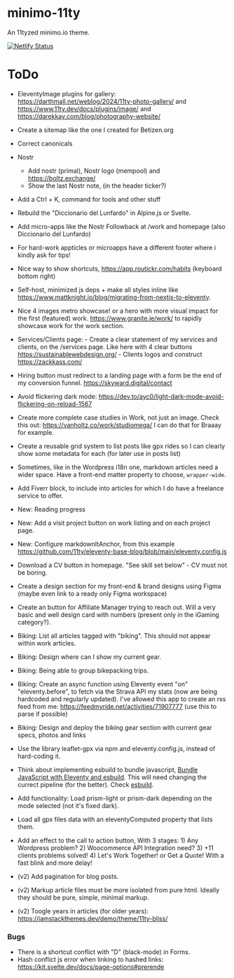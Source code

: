 # minimo-11ty

An 11tyzed minimo.io theme.

[![Netlify Status](https://api.netlify.com/api/v1/badges/f84a1fda-72ce-4e3f-bd8e-4edaa693026d/deploy-status)](https://app.netlify.com/sites/minimo-io/deploys)

# ToDo

- EleventyImage plugins for gallery: https://darthmall.net/weblog/2024/11ty-photo-gallery/ and https://www.11ty.dev/docs/plugins/image/ and https://darekkay.com/blog/photography-website/
- Create a sitemap like the one I created for Betizen.org
- Correct canonicals
- Nostr
    - Add nostr (primal), Nostr logo (mempool) and https://boltz.exchange/
    - Show the last Nostr note, (in the header ticker?)
- Add a Ctrl + K, command for tools and other stuff
- Rebuild the "Diccionario del Lunfardo" in Alpine.js or Svelte.
- Add micro-apps like the Nostr Followback at /work and homepage (also Diccionario del Lunfardo)
- For hard-work appticles or microapps have a different footer where i kindly ask for tips!
- Nice way to show shortcuts, https://app.routickr.com/habits (keyboard bottom right)
- Self-host, minimized js deps + make all styles inline like https://www.mattknight.io/blog/migrating-from-nextjs-to-eleventy.
- Nice 4 images metro showcase! or a hero with more visual impact for the first (featured) work.
  https://www.granite.ie/work/ to rapidly showcase work for the work section.
- Services/Clients page: - Create a clear statement of my services and clients, on the /services page. Like here with 4 clear buttons https://sustainablewebdesign.org/ - Clients logos and construct https://zackkass.com/
- Hiring button must redirect to a landing page with a form be the end of my conversion funnel.
  https://skyward.digital/contact
- Avoid flickering dark mode: https://dev.to/ayc0/light-dark-mode-avoid-flickering-on-reload-1567
- Create more complete case studies in Work, not just an image. Check this out: https://vanholtz.co/work/studiomega/
  I can do that for Braaay for example.
- Create a reusable grid system to list posts like gpx rides so I can clearly show some metadata for each (for later use in posts list)
- Sometimes, like in the Wordpress i18n one, markdown articles need a wider space. Have a front-end matter property to choose, `wrapper-wide`.
- Add Fiverr block, to include into articles for which I do have a freelance service to offer.
- New: Reading progress
- New: Add a visit project button on work listing and on each project page.
- New: Configure markdownItAnchor, from this example https://github.com/11ty/eleventy-base-blog/blob/main/eleventy.config.js
- Download a CV button in homepage. "See skill set below" - CV must not be boring.
- Create a design section for my front-end & brand designs using Figma (maybe even link to a ready only Figma workspace)
- Create an button for Affiliate Manager trying to reach out.
  Will a very basic and well design card with numbers (present only in the iGaming category?).
- Biking: List all articles tagged with "biking". This should not appear within work articles.
- Biking: Design where can I show my current gear.
- Biking: Being able to group bikepacking trips.
- Biking: Create an async function using Eleventy event "on" "eleventy.before", to fetch via the Strava API my stats (now are being hardcoded and regularly updated). I've allowed this app to create an rss feed from me: https://feedmyride.net/activities/71907777 (use this to parse if possible)
- Biking: Design and deploy the biking gear section with current gear specs, photos and links
- Use the library leaflet-gpx via npm and eleventy.config.js, instead of hard-coding it.
- Think about implementing esbuild to bundle javascript, [Bundle JavaScript with Eleventy and esbuild](https://blog.r0b.io/post/bundle-javascript-with-eleventy-and-esbuild/). This will need changing the currect pipeline (for the better). Check [esbuild](https://github.com/evanw/esbuild).
- Add functionality: Load prism-light or prism-dark depending on the mode selected (not it's fixed dark).
- Load all gpx files data with an eleventyComputed property that lists them.
- Add an effect to the call to action button, With 3 stages: 1) Any Wordpress problem? 2) Woocommerce API Integration need? 3) +11 clients problems solved! 4) Let's Work Together! or Get a Quote! With a fast blink and more delay!

- (v2) Add pagination for blog posts.
- (v2) Markup article files must be more isolated from pure html. Ideally they should be pure, simple, minimal markup.
- (v2) Toogle years in articles (for older years): https://jamstackthemes.dev/demo/theme/11ty-bliss/

### Bugs

- There is a shortcut conflict with "D" (black-mode) in Forms.
- Hash conflict js error when linking to hashed links: https://kit.svelte.dev/docs/page-options#prerende
